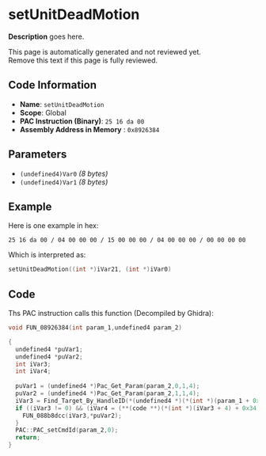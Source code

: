 # setUnitDeadMotion

**Description** goes here.

This page is automatically generated and not reviewed yet.<br>Remove this text if this page is fully reviewed.

## Code Information

- **Name**: `setUnitDeadMotion`
- **Scope**: Global
- **PAC Instruction (Binary)**: `25 16 da 00`
- **Assembly Address in Memory** : `0x8926384`

## Parameters

- `(undefined4)Var0` *(8 bytes)*
- `(undefined4)Var1` *(8 bytes)*

## Example

Here is one example in hex:

```25 16 da 00 / 04 00 00 00 / 15 00 00 00 / 04 00 00 00 / 00 00 00 00```

Which is interpreted as:

```c
setUnitDeadMotion((int *)iVar21, (int *)iVar0)
```

## Code

Ths PAC instruction calls this function (Decompiled by Ghidra):

```c
void FUN_08926384(int param_1,undefined4 param_2)

{
  undefined4 *puVar1;
  undefined4 *puVar2;
  int iVar3;
  int iVar4;
  
  puVar1 = (undefined4 *)Pac_Get_Param(param_2,0,1,4);
  puVar2 = (undefined4 *)Pac_Get_Param(param_2,1,1,4);
  iVar3 = Find_Target_By_HandleID(*(undefined4 *)(*(int *)(param_1 + 0x10) + 0xe8),*puVar1,1);
  if ((iVar3 != 0) && (iVar4 = (**(code **)(*(int *)(iVar3 + 4) + 0x34))(iVar3), iVar4 == 9)) {
    FUN_088b8dcc(iVar3,*puVar2);
  }
  PAC::PAC_setCmdId(param_2,0);
  return;
}
```

